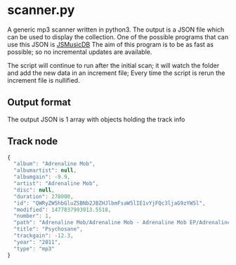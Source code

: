 # scanner.py

A generic mp3 scanner written in python3.
The output is a JSON file which can be used to display the collection. One of the possible programs that can use this JSON is [JSMusicDB](https://github.com/lucienimmink/JSMusicDB)
The aim of this program is to be as fast as possible; so no incremental updates are available.

The script will continue to run after the initial scan; it will watch the folder and add the new data in an increment file; Every time the script is rerun the increment file is nullified.

## Output format

The output JSON is 1 array with objects holding the track info

## Track node

```javascript
{
  "album": "Adrenaline Mob",
  "albumartist": null,
  "albumgain": -9.9,
  "artist": "Adrenaline Mob",
  "disc": null,
  "duration": 278000,
  "id": "QWRyZW5hbGluZSBNb2JBZHJlbmFsaW5lIE1vYjFQc3ljaG9zYW5l",
  "modified": 1477837993913.5518,
  "number": 1,
  "path": "Adrenaline Mob/Adrenaline Mob - Adrenaline Mob EP/Adrenaline Mob - Adrenaline Mob EP - 01 - Psychosane.mp3",
  "title": "Psychosane",
  "trackgain": -12.3,
  "year": "2011",
  "type": "mp3"
}
```
